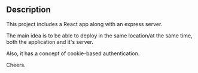 ## Description
This project includes a React app along with an express server.

The main idea is to be able to deploy in the same location/at the same time, both the application and it's server.

Also, it has a concept of cookie-based authentication.

Cheers.